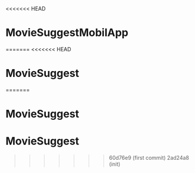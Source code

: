 <<<<<<< HEAD
# MovieSuggestMobilApp
=======
<<<<<<< HEAD
# MovieSuggest
=======
# MovieSuggest
# MovieSuggest
>>>>>>> 60d76e9 (first commit)
>>>>>>> 2ad24a8 (init)
